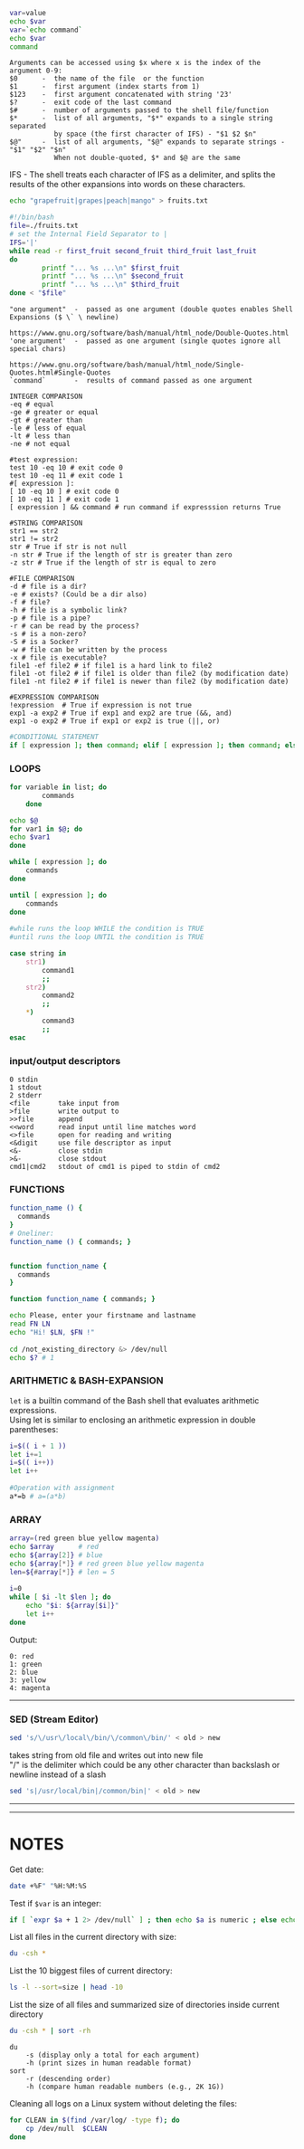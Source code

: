 ```bash
var=value
echo $var
var=`echo command`
echo $var
command
```
```
Arguments can be accessed using $x where x is the index of the argument 0-9:
$0      -  the name of the file  or the function
$1      -  first argument (index starts from 1)
$123    -  first argument concatenated with string '23'
$?      -  exit code of the last command
$#      -  number of arguments passed to the shell file/function
$*      -  list of all arguments, "$*" expands to a single string separated
           by space (the first character of IFS) - "$1 $2 $n"
$@"     -  list of all arguments, "$@" expands to separate strings - "$1" "$2" "$n"
           When not double-quoted, $* and $@ are the same
```
IFS - The shell treats each character of IFS as a delimiter, and splits the results of the other expansions into words on these characters.  
```bash
echo "grapefruit|grapes|peach|mango" > fruits.txt
```  
```bash
#!/bin/bash  
file=./fruits.txt
# set the Internal Field Separator to |
IFS='|'
while read -r first_fruit second_fruit third_fruit last_fruit
do
        printf "... %s ...\n" $first_fruit
        printf "... %s ...\n" $second_fruit
        printf "... %s ...\n" $third_fruit
done < "$file"
```
```
"one argument"  -  passed as one argument (double quotes enables Shell Expansions ($ \` \ newline)  
                   https://www.gnu.org/software/bash/manual/html_node/Double-Quotes.html
'one argument'  -  passed as one argument (single quotes ignore all special chars)
                   https://www.gnu.org/software/bash/manual/html_node/Single-Quotes.html#Single-Quotes
`command`       -  results of command passed as one argument
```
```
INTEGER COMPARISON  
-eq # equal  
-ge # greater or equal  
-gt # greater than  
-le # less of equal  
-lt # less than  
-ne # not equal  
  
#test expression:  
test 10 -eq 10 # exit code 0  
test 10 -eq 11 # exit code 1  
#[ expression ]:  
[ 10 -eq 10 ] # exit code 0  
[ 10 -eq 11 ] # exit code 1  
[ expression ] && command # run command if expresssion returns True  
  
#STRING COMPARISON  
str1 == str2  
str1 != str2  
str # True if str is not null  
-n str # True if the length of str is greater than zero  
-z str # True if the length of str is equal to zero  
  
#FILE COMPARISON  
-d # file is a dir?  
-e # exists? (Could be a dir also)  
-f # file?  
-h # file is a symbolic link?  
-p # file is a pipe?  
-r # can be read by the process?  
-s # is a non-zero?  
-S # is a Socker?  
-w # file can be written by the process  
-x # file is executable?  
file1 -ef file2 # if file1 is a hard link to file2  
file1 -ot file2 # if file1 is older than file2 (by modification date)  
file1 -nt file2 # if file1 is newer than file2 (by modification date)  

#EXPRESSION COMPARISON
!expression  # True if expression is not true
exp1 -a exp2 # True if exp1 and exp2 are true (&&, and)
exp1 -o exp2 # True if exp1 or exp2 is true (||, or)
```
```bash
#CONDITIONAL STATEMENT
if [ expression ]; then command; elif [ expression ]; then command; else command; fi
```

### LOOPS
```bash
for variable in list; do
        commands
    done

echo $@
for var1 in $@; do
echo $var1
done

while [ expression ]; do
    commands
done

until [ expression ]; do
    commands
done
  
#while runs the loop WHILE the condition is TRUE
#until runs the loop UNTIL the condition is TRUE

case string in
    str1)
        command1
        ;;
    str2)
        command2
        ;;
    *)
        command3
        ;;
esac
```
### input/output descriptors
```
0 stdin
1 stdout
2 stderr
<file       take input from
>file       write output to
>>file      append
<<word      read input until line matches word
<>file      open for reading and writing
<&digit     use file descriptor as input
<&-         close stdin
>&-         close stdout
cmd1|cmd2   stdout of cmd1 is piped to stdin of cmd2  
```

###  FUNCTIONS  
```bash  
function_name () {
  commands
} 
# Oneliner:
function_name () { commands; }


function function_name {
  commands
}

function function_name { commands; }
```
```bash
echo Please, enter your firstname and lastname  
read FN LN  
echo "Hi! $LN, $FN !"  
 
cd /not_existing_directory &> /dev/null  
echo $? # 1  
```
 
### ARITHMETIC & BASH-EXPANSION  
`let` is a builtin command of the Bash shell that evaluates arithmetic expressions.  
Using let is similar to enclosing an arithmetic expression in double parentheses:  
```bash
i=$(( i + 1 ))  
let i+=1  
i=$(( i++))  
let i++  
  
#Operation with assignment  
a*=b # a=(a*b)  
```
### ARRAY
```bash
array=(red green blue yellow magenta)  
echo $array      # red  
echo ${array[2]} # blue  
echo ${array[*]} # red green blue yellow magenta  
len=${#array[*]} # len = 5  
  
i=0  
while [ $i -lt $len ]; do  
    echo "$i: ${array[$i]}"  
    let i++  
done  
```

Output:
```
0: red
1: green
2: blue
3: yellow  
4: magenta
```
---  
### SED (Stream Editor)
```bash
sed 's/\/usr\/local\/bin/\/common\/bin/' < old > new
```
takes string from old file and writes out into new file  
"/" is the delimiter which could be any other character than backslash or newline instead of a slash
```bash
sed 's|/usr/local/bin|/common/bin|' < old > new
```

___
___
# NOTES

Get date:
```bash
date +%F" "%H:%M:%S
```

Test if `$var` is an integer: 
```bash
if [ `expr $a + 1 2> /dev/null` ] ; then echo $a is numeric ; else echo $a is not numeric ; fi ;  
```
List all files in the current directory with size:
```bash
du -csh *
```
List the 10 biggest files of current directory:
```bash
ls -l --sort=size | head -10  
```
List the size of all files and summarized size of directories inside current directory
```bash
du -csh * | sort -rh
```

```
du
    -s (display only a total for each argument)
    -h (print sizes in human readable format)
sort
    -r (descending order)
    -h (compare human readable numbers (e.g., 2K 1G))
```
Cleaning all logs on a Linux system without deleting the files:
```bash
for CLEAN in $(find /var/log/ -type f); do  
    cp /dev/null  $CLEAN  
done  
```

